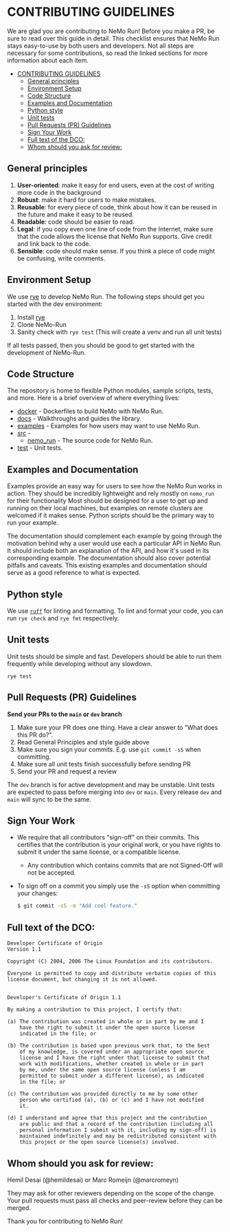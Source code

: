 # CONTRIBUTING GUIDELINES

We are glad you are contributing to NeMo Run! Before you make a PR, be sure to read over this guide in detail.
This checklist ensures that NeMo Run stays easy-to-use by both users and developers.
Not all steps are necessary for some contributions, so read the linked sections for more information about each item.

- [CONTRIBUTING GUIDELINES](#contributing-guidelines)
  - [General principles](#general-principles)
  - [Environment Setup](#environment-setup)
  - [Code Structure](#code-structure)
  - [Examples and Documentation](#examples-and-documentation)
  - [Python style](#python-style)
  - [Unit tests](#unit-tests)
  - [Pull Requests (PR) Guidelines](#pull-requests-pr-guidelines)
  - [Sign Your Work](#sign-your-work)
  - [Full text of the DCO:](#full-text-of-the-dco)
  - [Whom should you ask for review:](#whom-should-you-ask-for-review)

## General principles
1. **User-oriented**: make it easy for end users, even at the cost of writing more code in the background
1. **Robust**: make it hard for users to make mistakes.
1. **Reusable**: for every piece of code, think about how it can be reused in the future and make it easy to be reused.
1. **Readable**: code should be easier to read.
1. **Legal**: if you copy even one line of code from the Internet, make sure that the code allows the license that NeMo Run supports. Give credit and link back to the code.
1. **Sensible**: code should make sense. If you think a piece of code might be confusing, write comments.

## Environment Setup
We use [rye](https://rye.astral.sh/) to develop NeMo Run. The following steps should get you started with the dev environment:

1. Install [rye](https://rye.astral.sh/guide/installation/)
2. Clone NeMo-Run
3. Sanity check with `rye test` (This will create a venv and run all unit tests)

If all tests passed, then you should be good to get started with the development of NeMo-Run.

## Code Structure
The repository is home to flexible Python modules, sample scripts, tests, and more.
Here is a brief overview of where everything lives:
- [docker](docker/) - Dockerfiles to build NeMo with NeMo Run.
- [docs](docs/) - Walkthroughs and guides the library.
- [examples](examples/) - Examples for how users may want to use NeMo Run.
- [src](src/) -
    - [nemo_run](src/nemo_run/) - The source code for NeMo Run.
- [test](test/) - Unit tests.

## Examples and Documentation
Examples provide an easy way for users to see how the NeMo Run works in action.
They should be incredibly lightweight and rely mostly on `nemo_run` for their functionality
Most should be designed for a user to get up and running on their local machines, but examples on remote clusters are welcomed if it makes sense.
Python scripts should be the primary way to run your example.

The documentation should complement each example by going through the motivation behind why a user would use each a particular API in NeMo Run.
It should include both an explanation of the API, and how it's used in its corresponding example.
The documentation should also cover potential pitfalls and caveats.
This existing examples and documentation should serve as a good reference to what is expected.

## Python style
We use [``ruff``](https://docs.astral.sh/ruff/) for linting and formatting. To lint and format your code, you can run `rye check` and `rye fmt` respectively.

## Unit tests
Unit tests should be simple and fast.
Developers should be able to run them frequently while developing without any slowdown.
```
rye test
```

## Pull Requests (PR) Guidelines

**Send your PRs to the `main` or `dev` branch**

1) Make sure your PR does one thing. Have a clear answer to "What does this PR do?".
2) Read General Principles and style guide above
3) Make sure you sign your commits. E.g. use ``git commit -sS`` when committing.
4) Make sure all unit tests finish successfully before sending PR
5) Send your PR and request a review

The `dev` branch is for active development and may be unstable. Unit tests are expected to pass before merging into `dev` or `main`.
Every release `dev` and `main` will sync to be the same.

## Sign Your Work

* We require that all contributors "sign-off" on their commits. This certifies that the contribution is your original work, or you have rights to submit it under the same license, or a compatible license.

  * Any contribution which contains commits that are not Signed-Off will not be accepted.

* To sign off on a commit you simply use the `-sS` option when committing your changes:
  ```bash
  $ git commit -sS -m "Add cool feature."
  ```

## Full text of the DCO:

```
Developer Certificate of Origin
Version 1.1

Copyright (C) 2004, 2006 The Linux Foundation and its contributors.

Everyone is permitted to copy and distribute verbatim copies of this
license document, but changing it is not allowed.


Developer's Certificate of Origin 1.1

By making a contribution to this project, I certify that:

(a) The contribution was created in whole or in part by me and I
    have the right to submit it under the open source license
    indicated in the file; or

(b) The contribution is based upon previous work that, to the best
    of my knowledge, is covered under an appropriate open source
    license and I have the right under that license to submit that
    work with modifications, whether created in whole or in part
    by me, under the same open source license (unless I am
    permitted to submit under a different license), as indicated
    in the file; or

(c) The contribution was provided directly to me by some other
    person who certified (a), (b) or (c) and I have not modified
    it.

(d) I understand and agree that this project and the contribution
    are public and that a record of the contribution (including all
    personal information I submit with it, including my sign-off) is
    maintained indefinitely and may be redistributed consistent with
    this project or the open source license(s) involved.
```

## Whom should you ask for review:

Hemil Desai (@hemildesai) or Marc Romeijn (@marcromeyn)

They may ask for other reviewers depending on the scope of the change. Your pull requests must pass all checks and peer-review before they can be merged.

Thank you for contributing to NeMo Run!
